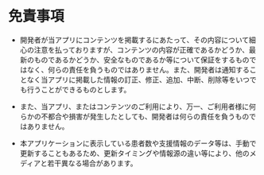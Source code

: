 # 免責事項

* 開発者が当アプリにコンテンツを掲載するにあたって、その内容について細心の注意を払っておりますが、コンテンツの内容が正確であるかどうか、最新のものであるかどうか、安全なものであるか等について保証をするものではなく、何らの責任を負うものではありません。また、開発者は通知することなく当アプリに掲載した情報の訂正、修正、追加、中断、削除等をいつでも行うことができるものとします。

* また、当アプリ、またはコンテンツのご利用により、万一、ご利用者様に何らかの不都合や損害が発生したとしても、開発者は何らの責任を負うものではありません。

* 本アプリケーションに表示している患者数や支援情報のデータ等は、手動で更新することもあるため、更新タイミングや情報源の違い等により、他のメディアと若干異なる場合があります。